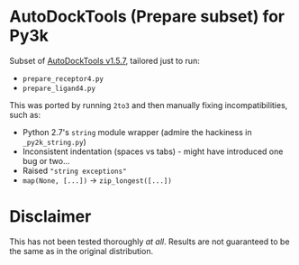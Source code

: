 # AutoDockTools (Prepare subset) for Py3k

Subset of [AutoDockTools v1.5.7](http://autodock.scripps.edu/resources/adt), tailored just to run:
- `prepare_receptor4.py`
- `prepare_ligand4.py`

This was ported by running `2to3` and then manually fixing incompatibilities, such as:

- Python 2.7's `string` module wrapper (admire the hackiness in `_py2k_string.py`)
- Inconsistent indentation (spaces vs tabs) - might have introduced one bug or two...
- Raised `"string exceptions"`
- `map(None, [...])` -> `zip_longest([...])`

# Disclaimer

This has not been tested thoroughly _at all_. Results are not guaranteed to be the same as in the original distribution.
